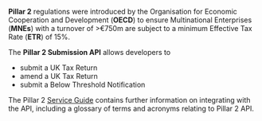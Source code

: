 **Pillar 2** regulations were introduced by the Organisation for Economic Cooperation and Development (**OECD**) to ensure Multinational Enterprises (**MNEs**) with a turnover of >€750m are subject to a minimum Effective Tax Rate (**ETR**) of 15%.

The **Pillar 2 Submission API** allows developers to 
 - submit a UK Tax Return
 - amend a UK Tax Return
 - submit a Below Threshold Notification

The Pillar 2 [Service Guide](https://developer.development.tax.service.gov.uk/guides/pillar2-service-guide/) contains further information on integrating with the API, including a glossary of terms and acronyms relating to Pillar 2 API.

